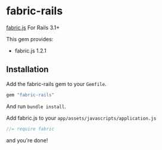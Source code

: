# fabric-rails

[fabric.js](http://fabricjs.com/) For Rails 3.1+

This gem provides:

  * fabric.js 1.2.1

## Installation

Add the fabric-rails gem to your `Gemfile`.

```ruby
gem "fabric-rails"
```

And run `bundle install`.

Add fabric.js to your `app/assets/javascripts/application.js`

```js
//= require fabric
```

and you're done!